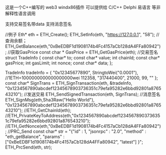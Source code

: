 这是一个C++编写的 web3 windx86插件
可以提供给 C/C++ Delphi 易语言 等非解释性语言调用

支持交易签名带data 
支持消息签名


//例子
   Eth* eth = ETH_Create();
   ETH_SetInfo(eth, "https://127.0.0.1", "58");
   //查询余额；
   ETH_GetBalance(eth,"0xBeEDBF1d1908174b4Fc4157aCb128dA4FFa80942");
   //获取GasPrice
   const char * GasPrice = ETH_GetGasPrice(eth);
    //交易签名
   struct TradeInfo {
  	const char* to;
  	const char* value;
  	int chainId;
  	const char* gasPrice;
  	int gasLimit;
  	int nonce;
  	const char* data;
    };
    
   TradeInfo tradeInfo = {
     "0x12345677890",
     StringtoWei("0.0001"), //1ETH=1000000000000000000wei
     112358,
    "317440400",
     21000,
     99,
     ""
     };
     const char* SignTrans = ETH_SignTransaction(eth, &tradeInfo, "0x1234567890abcdef12345678903736351c79efa95282e6bbd92801a876543210");
     //发送交易
     ETH_SendSignedTransaction(eth, SignTrans);
    //消息签名
    ETH_SignMsg(eth,Sha3Raw("Hello World"), "0x1234567890abcdef12345678903736351c79efa95282e6bbd92801a876543210");
    //ETH_GetChainId(eth);
    //ETH_PrivateKeyToAddress(eth,"0x1234567890abcdef12345678903736351c79efa95282e6bbd92801a876543210");
    //ETH_GetNonce(eth,"0xBeEDBF1d1908174b4Fc4157aCb128dA4FFa80942");
    //PRC_Send
    const char* str = "{\"id\" : 1, \"jsonrpc\" : \"2.0\", \"method\" : \"eth_getBalance\", \"params\" : [\"0xBeEDBF1d1908174b4Fc4157aCb128dA4FFa80942\", \"latest\"] }";
    ETH_PrcSend(eth, str);
  
